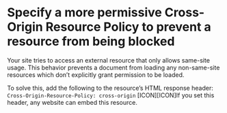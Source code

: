 # Specify a more permissive Cross-Origin Resource Policy to prevent a resource from being blocked

Your site tries to access an external resource that only allows same-site usage.
This behavior prevents a document from loading any non-same-site resources which don’t explicitly grant permission to be loaded.

To solve this, add the following to the resource’s HTML response header: `Cross-Origin-Resource-Policy: cross-origin`
[ICON][ICON]If you set this header, any website can embed this resource.
